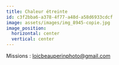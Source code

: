 ```yaml
---
title: Chaleur étreinte
id: c3f2bba6-a378-4f77-a48d-a58d6933cdcf
image: assets/images/img_8945-copie.jpg
image_position:
  horizontal: center
  vertical: center
---
```

Missions : loicbeauperinphoto@gmail.com
